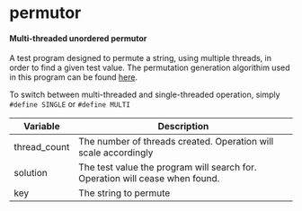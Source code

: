 # permutor
#### Multi-threaded unordered permutor

A test program designed to permute a string, using multiple threads, in order to find a given test value.
The permutation generation algorithim used in this program can be found [here](https://stackoverflow.com/a/2031708).

To switch between multi-threaded and single-threaded operation, simply
`#define SINGLE` or `#define MULTI`

| Variable     | Description                                                                         |
| ------------ | ----------------------------------------------------------------------------------- |
| thread_count | The number of threads created. Operation will scale accordingly                     |
| solution     | The test value the program will search for. Operation will cease when found.        |
| key          | The string to permute                                                               |
